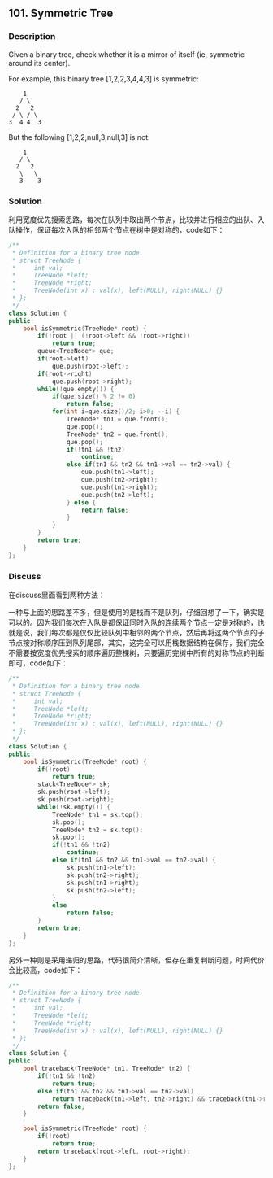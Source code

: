 ## 101. Symmetric Tree
### Description
Given a binary tree, check whether it is a mirror of itself (ie, symmetric around its center).

For example, this binary tree [1,2,2,3,4,4,3] is symmetric:

```
    1
   / \
  2   2
 / \ / \
3  4 4  3
```
But the following [1,2,2,null,3,null,3] is not:

```
    1
   / \
  2   2
   \   \
   3    3
```

### Solution
利用宽度优先搜索思路，每次在队列中取出两个节点，比较并进行相应的出队、入队操作，保证每次入队的相邻两个节点在树中是对称的，code如下：

```C++
/**
 * Definition for a binary tree node.
 * struct TreeNode {
 *     int val;
 *     TreeNode *left;
 *     TreeNode *right;
 *     TreeNode(int x) : val(x), left(NULL), right(NULL) {}
 * };
 */
class Solution {
public:
    bool isSymmetric(TreeNode* root) {
        if(!root || (!root->left && !root->right))
            return true;
        queue<TreeNode*> que;
        if(root->left)
            que.push(root->left);
        if(root->right)
            que.push(root->right);
        while(!que.empty()) {
            if(que.size() % 2 != 0)
                return false;
            for(int i=que.size()/2; i>0; --i) {
                TreeNode* tn1 = que.front();
                que.pop();
                TreeNode* tn2 = que.front();
                que.pop();
                if(!tn1 && !tn2) 
                    continue;
                else if(tn1 && tn2 && tn1->val == tn2->val) {
                    que.push(tn1->left);
                    que.push(tn2->right);
                    que.push(tn1->right);
                    que.push(tn2->left);
                } else {
                    return false;
                }
            }
        }
        return true;
    }
};
```

### Discuss
在discuss里面看到两种方法：

一种与上面的思路差不多，但是使用的是栈而不是队列，仔细回想了一下，确实是可以的。因为我们每次在入队是都保证同时入队的连续两个节点一定是对称的，也就是说，我们每次都是仅仅比较队列中相邻的两个节点，然后再将这两个节点的子节点按对称顺序压到队列尾部，其实，这完全可以用栈数据结构在保存，我们完全不需要按宽度优先搜索的顺序遍历整棵树，只要遍历完树中所有的对称节点的判断即可，code如下：

```C++
/**
 * Definition for a binary tree node.
 * struct TreeNode {
 *     int val;
 *     TreeNode *left;
 *     TreeNode *right;
 *     TreeNode(int x) : val(x), left(NULL), right(NULL) {}
 * };
 */
class Solution {
public:
    bool isSymmetric(TreeNode* root) {
        if(!root)
            return true;
        stack<TreeNode*> sk;
        sk.push(root->left);
        sk.push(root->right);
        while(!sk.empty()) {
            TreeNode* tn1 = sk.top();
            sk.pop();
            TreeNode* tn2 = sk.top();
            sk.pop();
            if(!tn1 && !tn2)
                continue;
            else if(tn1 && tn2 && tn1->val == tn2->val) {
                sk.push(tn1->left);
                sk.push(tn2->right);
                sk.push(tn1->right);
                sk.push(tn2->left);
            }
            else
                return false;
        }
        return true;
    }
};
```

另外一种则是采用递归的思路，代码很简介清晰，但存在重复判断问题，时间代价会比较高，code如下：

```C++
/**
 * Definition for a binary tree node.
 * struct TreeNode {
 *     int val;
 *     TreeNode *left;
 *     TreeNode *right;
 *     TreeNode(int x) : val(x), left(NULL), right(NULL) {}
 * };
 */
class Solution {
public:
    bool traceback(TreeNode* tn1, TreeNode* tn2) {
        if(!tn1 && !tn2)
            return true;
        else if(tn1 && tn2 && tn1->val == tn2->val)
            return traceback(tn1->left, tn2->right) && traceback(tn1->right, tn2->left);
        return false;
    }

    bool isSymmetric(TreeNode* root) {
        if(!root)
            return true;
        return traceback(root->left, root->right);
    }
};
```